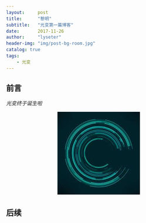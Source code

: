 ```yaml
---
layout:     post
title:      "黎明"
subtitle:   "光变第一篇博客"
date:       2017-11-26
author:     "lyseter"
header-img: "img/post-bg-room.jpg"
catalog: true
tags:
    - 光变
---
```


## 前言

*光变终于诞生啦*

<div align=center>
<img src="/img/图标.jpeg" alt="title"/>
</div>

## 后续